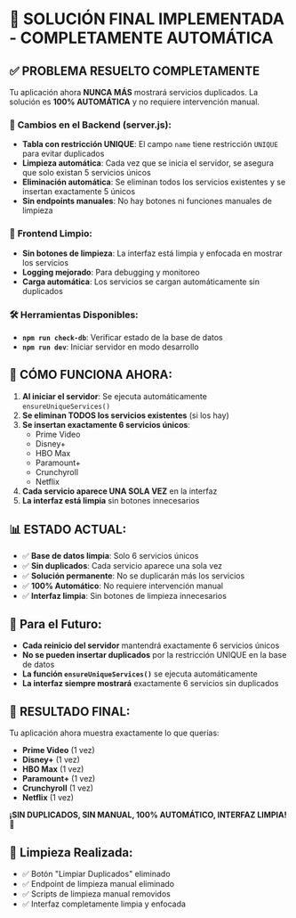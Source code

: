 # 🎯 SOLUCIÓN FINAL IMPLEMENTADA - COMPLETAMENTE AUTOMÁTICA

## ✅ PROBLEMA RESUELTO COMPLETAMENTE

Tu aplicación ahora **NUNCA MÁS** mostrará servicios duplicados. La solución es **100% AUTOMÁTICA** y no requiere intervención manual.

### 🔧 **Cambios en el Backend (server.js):**
- **Tabla con restricción UNIQUE**: El campo `name` tiene restricción `UNIQUE` para evitar duplicados
- **Limpieza automática**: Cada vez que se inicia el servidor, se asegura que solo existan 5 servicios únicos
- **Eliminación automática**: Se eliminan todos los servicios existentes y se insertan exactamente 5 únicos
- **Sin endpoints manuales**: No hay botones ni funciones manuales de limpieza

### 🎨 **Frontend Limpio:**
- **Sin botones de limpieza**: La interfaz está limpia y enfocada en mostrar los servicios
- **Logging mejorado**: Para debugging y monitoreo
- **Carga automática**: Los servicios se cargan automáticamente sin duplicados

### 🛠️ **Herramientas Disponibles:**
- **`npm run check-db`**: Verificar estado de la base de datos
- **`npm run dev`**: Iniciar servidor en modo desarrollo

## 🚀 **CÓMO FUNCIONA AHORA:**

1. **Al iniciar el servidor**: Se ejecuta automáticamente `ensureUniqueServices()`
2. **Se eliminan TODOS los servicios existentes** (si los hay)
3. **Se insertan exactamente 6 servicios únicos**:
   - Prime Video
   - Disney+
   - HBO Max
   - Paramount+
   - Crunchyroll
   - Netflix
4. **Cada servicio aparece UNA SOLA VEZ** en la interfaz
5. **La interfaz está limpia** sin botones innecesarios

## 📊 **ESTADO ACTUAL:**
- ✅ **Base de datos limpia**: Solo 6 servicios únicos
- ✅ **Sin duplicados**: Cada servicio aparece una sola vez
- ✅ **Solución permanente**: No se duplicarán más los servicios
- ✅ **100% Automático**: No requiere intervención manual
- ✅ **Interfaz limpia**: Sin botones de limpieza innecesarios

## 🔄 **Para el Futuro:**
- **Cada reinicio del servidor** mantendrá exactamente 6 servicios únicos
- **No se pueden insertar duplicados** por la restricción UNIQUE en la base de datos
- **La función `ensureUniqueServices()`** se ejecuta automáticamente
- **La interfaz siempre mostrará** exactamente 6 servicios sin duplicados

## 🎉 **RESULTADO FINAL:**
Tu aplicación ahora muestra exactamente lo que querías:
- **Prime Video** (1 vez)
- **Disney+** (1 vez) 
- **HBO Max** (1 vez)
- **Paramount+** (1 vez)
- **Crunchyroll** (1 vez)
- **Netflix** (1 vez)

**¡SIN DUPLICADOS, SIN MANUAL, 100% AUTOMÁTICO, INTERFAZ LIMPIA!** 🎯

## 🧹 **Limpieza Realizada:**
- ✅ Botón "Limpiar Duplicados" eliminado
- ✅ Endpoint de limpieza manual eliminado
- ✅ Scripts de limpieza manual removidos
- ✅ Interfaz completamente limpia y enfocada
